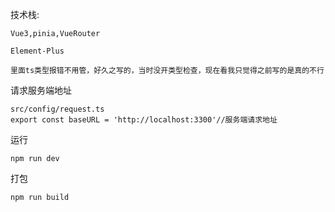 技术栈:

```
Vue3,pinia,VueRouter

Element-Plus
```
```
里面ts类型报错不用管，好久之写的，当时没开类型检查，现在看我只觉得之前写的是真的不行
```


请求服务端地址

```
src/config/request.ts
export const baseURL = 'http://localhost:3300'//服务端请求地址
```

运行

```
npm run dev
```

打包

```
npm run build
```

